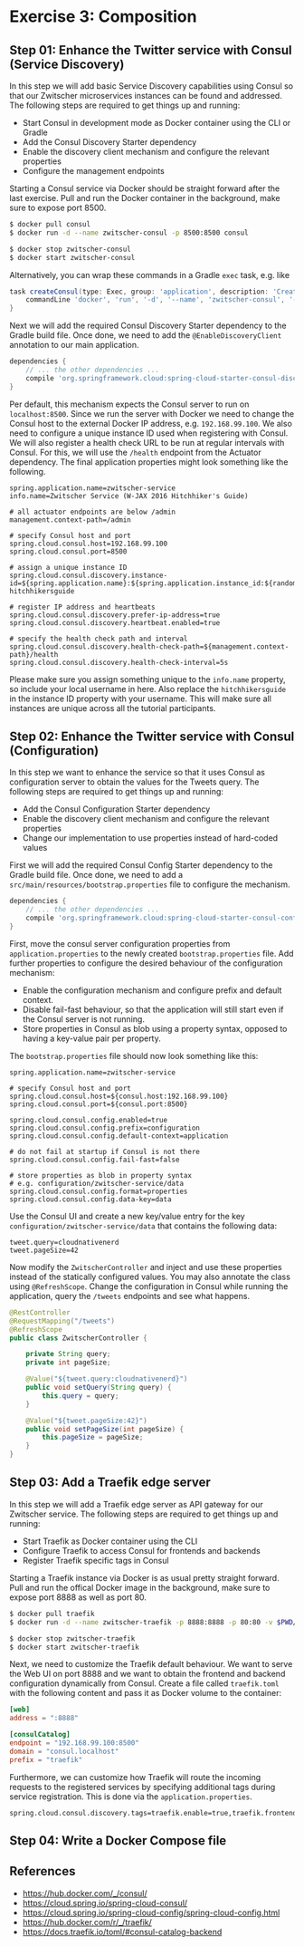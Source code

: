 # Exercise 3: Composition

## Step 01: Enhance the Twitter service with Consul (Service Discovery)

In this step we will add basic Service Discovery capabilities using Consul so that our
Zwitscher microservices instances can be found and addressed. The following steps are
required to get things up and running:

* Start Consul in development mode as Docker container using the CLI or Gradle
* Add the Consul Discovery Starter dependency
* Enable the discovery client mechanism and configure the relevant properties
* Configure the management endpoints

Starting a Consul service via Docker should be straight forward after the last exercise.
Pull and run the Docker container in the background, make sure to expose port 8500.

```bash
$ docker pull consul
$ docker run -d --name zwitscher-consul -p 8500:8500 consul

$ docker stop zwitscher-consul
$ docker start zwitscher-consul
```

Alternatively, you can wrap these commands in a Gradle `exec` task, e.g. like

```groovy
task createConsul(type: Exec, group: 'application', description: 'Create Consul container') {
    commandLine 'docker', 'run', '-d', '--name', 'zwitscher-consul', '-p', '8500:8500', 'consul'
}
```

Next we will add the required Consul Discovery Starter dependency to the Gradle build file. Once
done, we need to add the `@EnableDiscoveryClient` annotation to our main application.

```groovy
dependencies {
    // ... the other dependencies ...
    compile 'org.springframework.cloud:spring-cloud-starter-consul-discovery'
}
```

Per default, this mechanism expects the Consul server to run on `localhost:8500`. Since we run the
server with Docker we need to change the Consul host to the external Docker IP address, e.g. `192.168.99.100`.
We also need to configure a unique instance ID used when registering with Consul. We will also register
a health check URL to be run at regular intervals with Consul. For this, we will use the `/health` endpoint
from the Actuator dependency. The final application properties might look something like the
following.

```
spring.application.name=zwitscher-service
info.name=Zwitscher Service (W-JAX 2016 Hitchhiker's Guide)

# all actuator endpoints are below /admin
management.context-path=/admin

# specify Consul host and port
spring.cloud.consul.host=192.168.99.100
spring.cloud.consul.port=8500

# assign a unique instance ID
spring.cloud.consul.discovery.instance-id=${spring.application.name}:${spring.application.instance_id:${random.value}}-hitchhikersguide

# register IP address and heartbeats
spring.cloud.consul.discovery.prefer-ip-address=true
spring.cloud.consul.discovery.heartbeat.enabled=true

# specify the health check path and interval
spring.cloud.consul.discovery.health-check-path=${management.context-path}/health
spring.cloud.consul.discovery.health-check-interval=5s
```

Please make sure you assign something unique to the `info.name` property, so include
your local username in here. Also replace the `hitchhikersguide` in the instance ID
property with your username. This will make sure all instances are unique across all
the tutorial participants.


## Step 02: Enhance the Twitter service with Consul (Configuration)

In this step we want to enhance the service so that it uses Consul as configuration server
to obtain the values for the Tweets query. The following steps are required to get things
up and running:

* Add the Consul Configuration Starter dependency
* Enable the discovery client mechanism and configure the relevant properties
* Change our implementation to use properties instead of hard-coded values

First we will add the required Consul Config Starter dependency to the Gradle build file. Once
done, we need to add a `src/main/resources/bootstrap.properties` file to configure the mechanism.

```groovy
dependencies {
    // ... the other dependencies ...
    compile 'org.springframework.cloud:spring-cloud-starter-consul-config'
}
```

First, move the consul server configuration properties from `application.properties` to the
newly created `bootstrap.properties` file. Add further properties to configure the desired
behaviour of the configuration mechanism:

* Enable the configuration mechanism and configure prefix and default context.
* Disable fail-fast behaviour, so that the application will still start even if the Consul
  server is not running.
* Store properties in Consul as blob using a property syntax, opposed to having a
  key-value pair per property.

The `bootstrap.properties` file should now look something like this:

```
spring.application.name=zwitscher-service

# specify Consul host and port
spring.cloud.consul.host=${consul.host:192.168.99.100}
spring.cloud.consul.port=${consul.port:8500}

spring.cloud.consul.config.enabled=true
spring.cloud.consul.config.prefix=configuration
spring.cloud.consul.config.default-context=application

# do not fail at startup if Consul is not there
spring.cloud.consul.config.fail-fast=false

# store properties as blob in property syntax
# e.g. configuration/zwitscher-service/data
spring.cloud.consul.config.format=properties
spring.cloud.consul.config.data-key=data
```

Use the Consul UI and create a new key/value entry for the key `configuration/zwitscher-service/data`
that contains the following data:

```
tweet.query=cloudnativenerd
tweet.pageSize=42
```

Now modify the `ZwitscherController` and inject and use these properties instead of the statically
configured values. You may also annotate the class using `@RefreshScope`. Change the configuration
in Consul while running the application, query the `/tweets` endpoints and see what happens.

```java
@RestController
@RequestMapping("/tweets")
@RefreshScope
public class ZwitscherController {

    private String query;
    private int pageSize;

    @Value("${tweet.query:cloudnativenerd}")
    public void setQuery(String query) {
        this.query = query;
    }

    @Value("${tweet.pageSize:42}")
    public void setPageSize(int pageSize) {
        this.pageSize = pageSize;
    }
}
```


## Step 03: Add a Traefik edge server

In this step we will add a Traefik edge server as API gateway for our Zwitscher service.
The following steps are required to get things up and running:

* Start Traefik as Docker container using the CLI
* Configure Traefik to access Consul for frontends and backends
* Register Traefik specific tags in Consul

Starting a Traefik instance via Docker is as usual pretty straight forward.
Pull and run the offical Docker image in the background, make sure to expose port 8888
as well as port 80.

```bash
$ docker pull traefik
$ docker run -d --name zwitscher-traefik -p 8888:8888 -p 80:80 -v $PWD/traefik.toml:/etc/traefik/traefik.toml traefik

$ docker stop zwitscher-traefik
$ docker start zwitscher-traefik
```

Next, we need to customize the Traefik default behaviour. We want to serve the Web UI on port 8888 and we
want to obtain the frontend and backend configuration dynamically from Consul. Create a file called `traefik.toml`
with the following content and pass it as Docker volume to the container:

```toml
[web]
address = ":8888"

[consulCatalog]
endpoint = "192.168.99.100:8500"
domain = "consul.localhost"
prefix = "traefik"
```

Furthermore, we can customize how Traefik will route the incoming requests to the registered services by
specifying additional tags during service registration. This is done via the `application.properties`.

```
spring.cloud.consul.discovery.tags=traefik.enable=true,traefik.frontend.rule=Path:/tweets,traefik.tags=api
```


## Step 04: Write a Docker Compose file


## References

* https://hub.docker.com/_/consul/
* https://cloud.spring.io/spring-cloud-consul/
* https://cloud.spring.io/spring-cloud-config/spring-cloud-config.html
* https://hub.docker.com/r/_/traefik/
* https://docs.traefik.io/toml/#consul-catalog-backend
